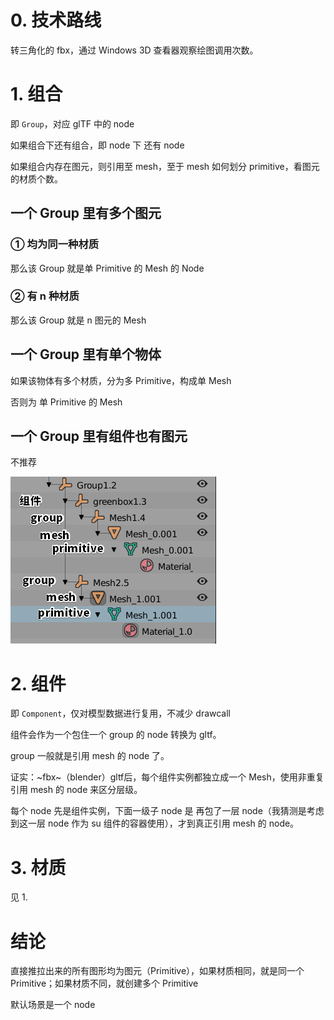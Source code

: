 # 0. 技术路线

转三角化的 fbx，通过 Windows 3D 查看器观察绘图调用次数。



# 1. 组合

即 `Group`，对应 glTF 中的 node

如果组合下还有组合，即 node 下 还有 node

如果组合内存在图元，则引用至 mesh，至于 mesh 如何划分 primitive，看图元的材质个数。

## 一个 Group 里有多个图元

### ① 均为同一种材质

那么该 Group 就是单 Primitive 的 Mesh 的 Node

### ② 有 n 种材质

那么该 Group 就是 n 图元的 Mesh 

## 一个 Group 里有单个物体

如果该物体有多个材质，分为多 Primitive，构成单 Mesh

否则为 单 Primitive 的 Mesh

## 一个 Group 里有组件也有图元

不推荐

![image-20201223185559080](attachments/image-20201223185559080.png)

# 2. 组件

即 `Component`，仅对模型数据进行复用，不减少 drawcall



组件会作为一个包住一个 group 的 node 转换为 gltf。

group 一般就是引用 mesh 的 node 了。



证实：~fbx~（blender）gltf后，每个组件实例都独立成一个 Mesh，使用非重复引用 mesh 的 node 来区分层级。

每个 node 先是组件实例，下面一级子 node 是 再包了一层 node（我猜测是考虑到这一层 node 作为 su 组件的容器使用），才到真正引用 mesh 的 node。

# 3. 材质

见 1.



# 结论

直接推拉出来的所有图形均为图元（Primitive），如果材质相同，就是同一个 Primitive；如果材质不同，就创建多个 Primitive

默认场景是一个 node

